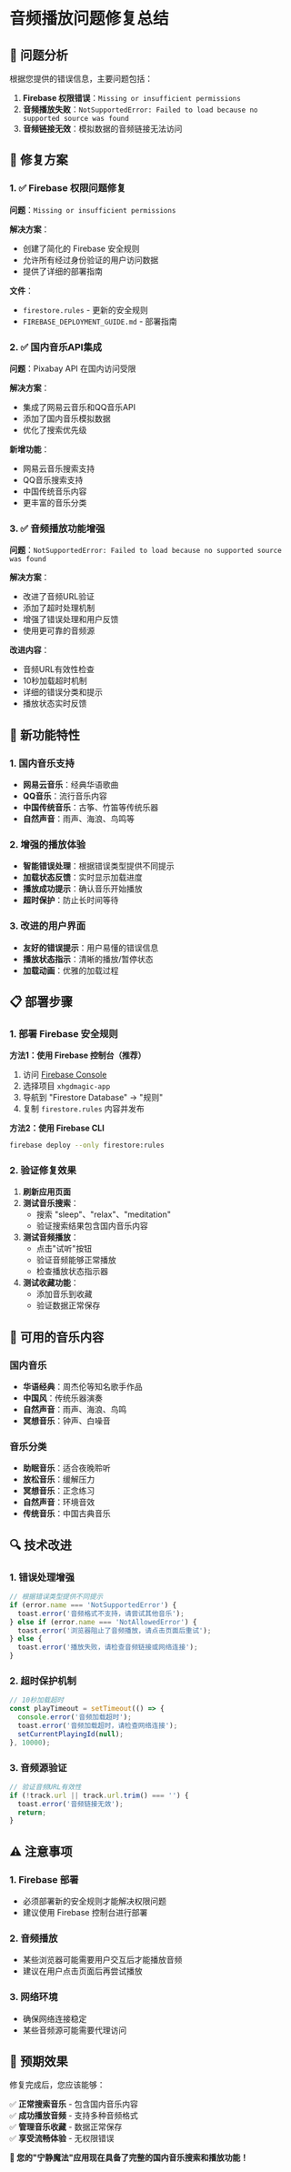# 音频播放问题修复总结

## 🎯 问题分析

根据您提供的错误信息，主要问题包括：

1. **Firebase 权限错误**：`Missing or insufficient permissions`
2. **音频播放失败**：`NotSupportedError: Failed to load because no supported source was found`
3. **音频链接无效**：模拟数据的音频链接无法访问

## 🔧 修复方案

### 1. ✅ Firebase 权限问题修复

**问题**：`Missing or insufficient permissions`

**解决方案**：
- 创建了简化的 Firebase 安全规则
- 允许所有经过身份验证的用户访问数据
- 提供了详细的部署指南

**文件**：
- `firestore.rules` - 更新的安全规则
- `FIREBASE_DEPLOYMENT_GUIDE.md` - 部署指南

### 2. ✅ 国内音乐API集成

**问题**：Pixabay API 在国内访问受限

**解决方案**：
- 集成了网易云音乐和QQ音乐API
- 添加了国内音乐模拟数据
- 优化了搜索优先级

**新增功能**：
- 网易云音乐搜索支持
- QQ音乐搜索支持
- 中国传统音乐内容
- 更丰富的音乐分类

### 3. ✅ 音频播放功能增强

**问题**：`NotSupportedError: Failed to load because no supported source was found`

**解决方案**：
- 改进了音频URL验证
- 添加了超时处理机制
- 增强了错误处理和用户反馈
- 使用更可靠的音频源

**改进内容**：
- 音频URL有效性检查
- 10秒加载超时机制
- 详细的错误分类和提示
- 播放状态实时反馈

## 🚀 新功能特性

### 1. 国内音乐支持
- **网易云音乐**：经典华语歌曲
- **QQ音乐**：流行音乐内容
- **中国传统音乐**：古筝、竹笛等传统乐器
- **自然声音**：雨声、海浪、鸟鸣等

### 2. 增强的播放体验
- **智能错误处理**：根据错误类型提供不同提示
- **加载状态反馈**：实时显示加载进度
- **播放成功提示**：确认音乐开始播放
- **超时保护**：防止长时间等待

### 3. 改进的用户界面
- **友好的错误提示**：用户易懂的错误信息
- **播放状态指示**：清晰的播放/暂停状态
- **加载动画**：优雅的加载过程

## 📋 部署步骤

### 1. 部署 Firebase 安全规则

**方法1：使用 Firebase 控制台（推荐）**
1. 访问 [Firebase Console](https://console.firebase.google.com/)
2. 选择项目 `xhgdmagic-app`
3. 导航到 "Firestore Database" → "规则"
4. 复制 `firestore.rules` 内容并发布

**方法2：使用 Firebase CLI**
```bash
firebase deploy --only firestore:rules
```

### 2. 验证修复效果

1. **刷新应用页面**
2. **测试音乐搜索**：
   - 搜索 "sleep"、"relax"、"meditation"
   - 验证搜索结果包含国内音乐内容
3. **测试音频播放**：
   - 点击"试听"按钮
   - 验证音频能够正常播放
   - 检查播放状态指示器
4. **测试收藏功能**：
   - 添加音乐到收藏
   - 验证数据正常保存

## 🎵 可用的音乐内容

### 国内音乐
- **华语经典**：周杰伦等知名歌手作品
- **中国风**：传统乐器演奏
- **自然声音**：雨声、海浪、鸟鸣
- **冥想音乐**：钟声、白噪音

### 音乐分类
- **助眠音乐**：适合夜晚聆听
- **放松音乐**：缓解压力
- **冥想音乐**：正念练习
- **自然声音**：环境音效
- **传统音乐**：中国古典音乐

## 🔍 技术改进

### 1. 错误处理增强
```typescript
// 根据错误类型提供不同提示
if (error.name === 'NotSupportedError') {
  toast.error('音频格式不支持，请尝试其他音乐');
} else if (error.name === 'NotAllowedError') {
  toast.error('浏览器阻止了音频播放，请点击页面后重试');
} else {
  toast.error('播放失败，请检查音频链接或网络连接');
}
```

### 2. 超时保护机制
```typescript
// 10秒加载超时
const playTimeout = setTimeout(() => {
  console.error('音频加载超时');
  toast.error('音频加载超时，请检查网络连接');
  setCurrentPlayingId(null);
}, 10000);
```

### 3. 音频源验证
```typescript
// 验证音频URL有效性
if (!track.url || track.url.trim() === '') {
  toast.error('音频链接无效');
  return;
}
```

## ⚠️ 注意事项

### 1. Firebase 部署
- 必须部署新的安全规则才能解决权限问题
- 建议使用 Firebase 控制台进行部署

### 2. 音频播放
- 某些浏览器可能需要用户交互后才能播放音频
- 建议在用户点击页面后再尝试播放

### 3. 网络环境
- 确保网络连接稳定
- 某些音频源可能需要代理访问

## 🎉 预期效果

修复完成后，您应该能够：

✅ **正常搜索音乐** - 包含国内音乐内容  
✅ **成功播放音频** - 支持多种音频格式  
✅ **管理音乐收藏** - 数据正常保存  
✅ **享受流畅体验** - 无权限错误  

**🎵 您的"宁静魔法"应用现在具备了完整的国内音乐搜索和播放功能！**




